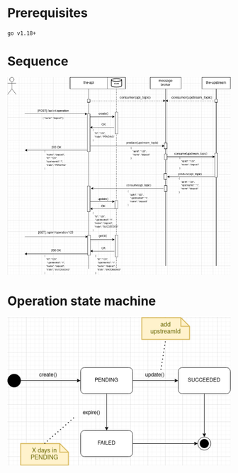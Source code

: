# Prerequisites

`go v1.18+`

# Sequence 

![Alt text](resources/event_driven_a_over_c.png "Network partition exercise: favor availabilty at the expense of state consistency")

# Operation state machine

![Alt text](resources/op_state_machine.png "")
